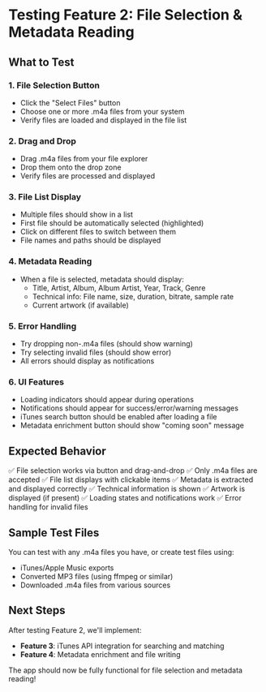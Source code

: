 # Testing Feature 2: File Selection & Metadata Reading

## What to Test

### 1. File Selection Button
- Click the "Select Files" button
- Choose one or more .m4a files from your system
- Verify files are loaded and displayed in the file list

### 2. Drag and Drop
- Drag .m4a files from your file explorer
- Drop them onto the drop zone
- Verify files are processed and displayed

### 3. File List Display
- Multiple files should show in a list
- First file should be automatically selected (highlighted)
- Click on different files to switch between them
- File names and paths should be displayed

### 4. Metadata Reading
- When a file is selected, metadata should display:
  - Title, Artist, Album, Album Artist, Year, Track, Genre
  - Technical info: File name, size, duration, bitrate, sample rate
  - Current artwork (if available)

### 5. Error Handling
- Try dropping non-.m4a files (should show warning)
- Try selecting invalid files (should show error)
- All errors should display as notifications

### 6. UI Features
- Loading indicators should appear during operations
- Notifications should appear for success/error/warning messages
- iTunes search button should be enabled after loading a file
- Metadata enrichment button should show "coming soon" message

## Expected Behavior

✅ File selection works via button and drag-and-drop
✅ Only .m4a files are accepted
✅ File list displays with clickable items
✅ Metadata is extracted and displayed correctly
✅ Technical information is shown
✅ Artwork is displayed (if present)
✅ Loading states and notifications work
✅ Error handling for invalid files

## Sample Test Files

You can test with any .m4a files you have, or create test files using:
- iTunes/Apple Music exports
- Converted MP3 files (using ffmpeg or similar)
- Downloaded .m4a files from various sources

## Next Steps

After testing Feature 2, we'll implement:
- **Feature 3**: iTunes API integration for searching and matching
- **Feature 4**: Metadata enrichment and file writing

The app should now be fully functional for file selection and metadata reading!
